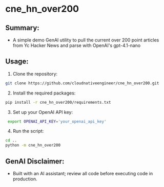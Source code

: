 # cne_hn_over200
## Summary:
* A simple demo GenAI utility to pull the current over 200 point articles from Yc Hacker News and parse with OpenAI's gpt-4.1-nano

## Usage:
1. Clone the repository:
```bash
git clone https://github.com/cloudnativeengineer/cne_hn_over200.git
```
2. Install the required packages:
```bash
pip install -r cne_hn_over200/requirements.txt
```
3. Set up your OpenAI API key:
```bash
 export OPENAI_API_KEY='your_openai_api_key'
```
4. Run the script:
```bash
cd ..
python -m cne_hn_over200
```

## GenAI Disclaimer:
* Built with an AI assistant; review all code before executing code in production.
